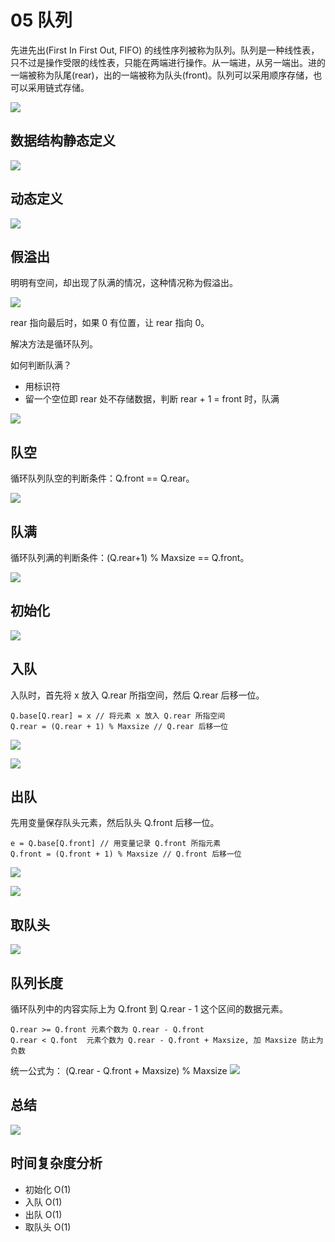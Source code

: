 # 05 队列

先进先出(First In First Out, FIFO) 的线性序列被称为队列。队列是一种线性表，只不过是操作受限的线性表，只能在两端进行操作。从一端进，从另一端出。进的一端被称为队尾(rear)，出的一端被称为队头(front)。队列可以采用顺序存储，也可以采用链式存储。

![](imgs/2022-02-24-22-23-21.png)

## 数据结构静态定义

![](imgs/2022-02-24-22-24-29.png)

## 动态定义

![](imgs/2022-02-24-22-25-42.png)

## 假溢出

明明有空间，却出现了队满的情况，这种情况称为假溢出。

![](imgs/2022-02-24-22-28-42.png)

rear 指向最后时，如果 0 有位置，让 rear 指向 0。

解决方法是循环队列。

如何判断队满？

- 用标识符
- 留一个空位即 rear 处不存储数据，判断 rear + 1 = front 时，队满

![](imgs/2022-02-24-22-31-37.png)

## 队空

循环队列队空的判断条件：Q.front == Q.rear。

![](imgs/2022-02-24-22-34-19.png)

## 队满

循环队列满的判断条件：(Q.rear+1) % Maxsize == Q.front。

![](imgs/2022-02-24-22-36-30.png)

## 初始化

![](imgs/2022-02-24-22-46-39.png)

## 入队

入队时，首先将 x 放入 Q.rear 所指空间，然后 Q.rear 后移一位。

```
Q.base[Q.rear] = x // 将元素 x 放入 Q.rear 所指空间
Q.rear = (Q.rear + 1) % Maxsize // Q.rear 后移一位
```

![](imgs/2022-02-24-22-38-30.png)

![](imgs/2022-02-24-22-46-50.png)

## 出队

先用变量保存队头元素，然后队头 Q.front 后移一位。

```
e = Q.base[Q.front] // 用变量记录 Q.front 所指元素
Q.front = (Q.front + 1) % Maxsize // Q.front 后移一位
```

![](imgs/2022-02-24-22-40-55.png)

![](imgs/2022-02-24-22-47-09.png)

## 取队头 

![](imgs/2022-02-24-22-47-29.png)

## 队列长度

循环队列中的内容实际上为 Q.front 到 Q.rear - 1 这个区间的数据元素。

```
Q.rear >= Q.front 元素个数为 Q.rear - Q.front
Q.rear < Q.font  元素个数为 Q.rear - Q.front + Maxsize, 加 Maxsize 防止为负数
```

统一公式为： (Q.rear - Q.front + Maxsize) % Maxsize
![](imgs/2022-02-24-22-44-32.png)

## 总结

![](imgs/2022-02-24-22-45-46.png)

## 时间复杂度分析

- 初始化 O(1)
- 入队 O(1)
- 出队 O(1)
- 取队头 O(1)